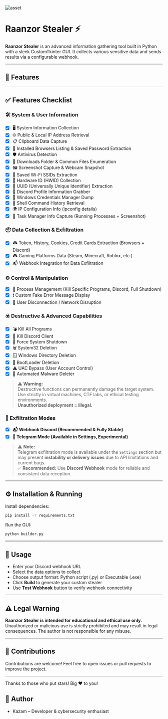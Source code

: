 ![asset](https://github.com/user-attachments/assets/df536d9c-7b1d-4ebd-8ea3-e510f5651dcf)



# Raanzor Stealer ⚡️

**Raanzor Stealer** is an advanced information gathering tool built in Python with a sleek CustomTkinter GUI. It collects various sensitive data and sends results via a configurable webhook.

---

## 🚀 Features

---
## ✅ Features Checklist

### 🛠️ System & User Information
- [x] 🖥️ System Information Collection  
- [x] 🌐 Public & Local IP Address Retrieval  
- [x] 📋 Clipboard Data Capture  
- [x] 📝 Installed Browsers Listing & Saved Password Extraction  
- [x] 🛡️ Antivirus Detection  
- [x] 📁 Downloads Folder & Common Files Enumeration  
- [x] 🖼️ Screenshot Capture & Webcam Snapshot  
- [x] 📶 Saved Wi-Fi SSIDs Extraction  
- [x] 💽 Hardware ID (HWID) Collection  
- [x] 🧬 UUID (Universally Unique Identifier) Extraction  
- [x] 👤 Discord Profile Information Grabber  
- [x] 🔑 Windows Credentials Manager Dump  
- [x] 🧠 Shell Command History Retrieval  
- [x] 🌍 IP Configuration Info (ipconfig details)  
- [x] 🧾 Task Manager Info Capture (Running Processes + Screenshot)  

### 📦 Data Collection & Exfiltration
- [x] 🎮 Token, History, Cookies, Credit Cards Extraction (Browsers + Discord)  
- [x] 🎮 Gaming Platforms Data (Steam, Minecraft, Roblox, etc.)  
- [x] 📬 Webhook Integration for Data Exfiltration  

### ⚙️ Control & Manipulation
- [x] 🧨 Process Management (Kill Specific Programs, Discord, Full Shutdown)  
- [x] ❗ Custom Fake Error Message Display  
- [x] 🔌 User Disconnection / Network Disruption  

### ☣️ Destructive & Advanced Capabilities
- [x] 💣 Kill All Programs  
- [x] 🔻 Kill Discord Client  
- [x] 📴 Force System Shutdown  
- [x] 🗑️ System32 Deletion  
- [x] 🪟 Windows Directory Deletion  
- [x] 🔧 BootLoader Deletion  
- [x] ⚠️ UAC Bypass (User Account Control)  
- [x] 🧼 Automated Malware Deleter

> ⚠️ **Warning:**  
> Destructive functions can permanently damage the target system. Use strictly in virtual machines, CTF labs, or ethical testing environments.  
> **Unauthorized deployment = illegal.**

### 📡 Exfiltration Modes

- [x] **📬 Webhook Discord (Recommended & Fully Stable)**
- [x] **📲 Telegram Mode (Available in Settings, Experimental)**

> ⚠️ **Note:**  
> Telegram exfiltration mode is available under the `Settings` section but may present **instability or delivery issues** due to API limitations and current bugs.  
> ✅ **Recommended:** Use **Discord Webhook** mode for reliable and consistent data reception.

---

## ⚙️ Installation & Running

Install dependencies:

```bash
pip install -r requirements.txt
````

Run the GUI:

```bash
python builder.py
```

---

## 🎯 Usage

* Enter your Discord webhook URL
* Select the data options to collect
* Choose output format: Python script (.py) or Executable (.exe)
* Click **Build** to generate your custom stealer
* Use **Test Webhook** button to verify webhook connectivity

---

## ⚠️ Legal Warning

**Raanzor Stealer is intended for educational and ethical use only.**
Unauthorized or malicious use is strictly prohibited and may result in legal consequences.
The author is not responsible for any misuse.

---

## 🤝 Contributions

Contributions are welcome! Feel free to open issues or pull requests to improve the project.

---

Thanks to those who put stars! Big ❤️ to you!

## 👤 Author

* Kazam – Developer & cybersecurity enthusiast

